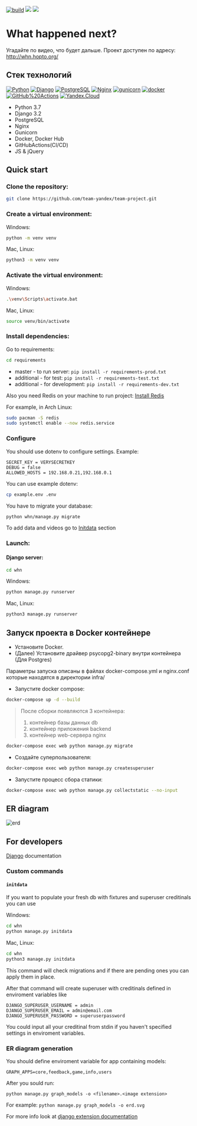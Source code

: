 [![build](https://github.com/team-yandex/team-project/actions/workflows/build.yml/badge.svg)](https://github.com/team-yandex/team-project/actions/workflows/build.yml)
![](https://img.shields.io/badge/django-3.2.18-green)
![](https://img.shields.io/badge/python-3.9-brightgreen)
# What happened next?

Угадайте по видео, что будет дальше.
Проект доступен по адресу: http://whn.hopto.org/  

## Стек технологий

[![Python](https://img.shields.io/badge/-Python-464646?style=flat-square&logo=Python)](https://www.python.org/)
[![Django](https://img.shields.io/badge/-Django-464646?style=flat-square&logo=Django)](https://www.djangoproject.com/)
[![PostgreSQL](https://img.shields.io/badge/-PostgreSQL-464646?style=flat-square&logo=PostgreSQL)](https://www.postgresql.org/)
[![Nginx](https://img.shields.io/badge/-NGINX-464646?style=flat-square&logo=NGINX)](https://nginx.org/ru/)
[![gunicorn](https://img.shields.io/badge/-gunicorn-464646?style=flat-square&logo=gunicorn)](https://gunicorn.org/)
[![docker](https://img.shields.io/badge/-Docker-464646?style=flat-square&logo=docker)](https://www.docker.com/)
[![GitHub%20Actions](https://img.shields.io/badge/-GitHub%20Actions-464646?style=flat-square&logo=GitHub%20actions)](https://github.com/features/actions)
[![Yandex.Cloud](https://img.shields.io/badge/-Yandex.Cloud-464646?style=flat-square&logo=Yandex.Cloud)](https://cloud.yandex.ru/)

- Python 3.7
- Django 3.2
- PostgreSQL
- Nginx
- Gunicorn
- Docker, Docker Hub
- GitHubActions(CI/CD)
- JS & jQuery

## Quick start

### Clone the repository:
```bash
git clone https://github.com/team-yandex/team-project.git
```

### Create a virtual environment:

Windows:
```bash
python -m venv venv
```
Mac, Linux:
```bash
python3 -m venv venv
```

### Activate the virtual environment:

Windows:
```bash
.\venv\Scripts\activate.bat
```
Mac, Linux:
```bash
source venv/bin/activate
```

### Install dependencies:
Go to requirements: 
```bash
cd requirements
```
- master - to run server: ```pip install -r requirements-prod.txt```
- additional - for test: ```pip install -r requirements-test.txt```
- additional - for development: ```pip install -r requirements-dev.txt``` 

Also you need Redis on your machine to run project:
[Install Redis](https://redis.io/docs/getting-started/installation/)

For example, in Arch Linux:
```bash
sudo pacman -S redis
sudo systemctl enable --now redis.service
```

### Configure

You should use dotenv to configure settings. Example:
```
SECRET_KEY = VERYSECRETKEY
DEBUG = false
ALLOWED_HOSTS = 192.168.0.21,192.168.0.1
```

You can use example dotenv:

```bash
cp example.env .env
```

You have to migrate your database:
```bash
python whn/manage.py migrate
```

To add data and videos go to [Initdata](####initdata) section


### Launch:

#### Django server:
```bash
cd whn
```

Windows:
```bash
python manage.py runserver
```
Mac, Linux:
```bash
python3 manage.py runserver
```

## Запуск проекта в Docker контейнере

- Установите Docker.
- (Далее) Установите драйвер psycopg2-binary внутри контейнера (Для Postgres)

Параметры запуска описаны в файлах docker-compose.yml и nginx.conf которые находятся в директории infra/

- Запустите docker compose:

```bash
docker-compose up -d --build
```  

  > После сборки появляются 3 контейнера:
  >
  > 1. контейнер базы данных db
  > 2. контейнер приложения backend
  > 3. контейнер web-сервера nginx
  >

```bash
docker-compose exec web python manage.py migrate
```

- Создайте суперпользователя:

```bash
docker-compose exec web python manage.py createsuperuser
```

- Запустите процесс сбора статики:

```bash
docker-compose exec web python manage.py collectstatic --no-input
```

## ER diagram

![erd](https://user-images.githubusercontent.com/88326901/233119504-d27abdde-dbeb-4ad8-a94d-32a1231b69ae.svg)

## For developers

[Django](https://docs.djangoproject.com/en/3.2/) documentation

### Custom commands

#### `initdata`

If you want to populate your fresh db with fixtures and superuser creditinals you can use

Windows:
```bash
cd whn
python manage.py initdata
```
Mac, Linux:
```bash
cd whn
python3 manage.py initdata
```

This command will check migrations and if there are pending ones you can apply them in place.

After that command will create superuser with creditinals defined in enviroment variables like

```
DJANGO_SUPERUSER_USERNAME = admin
DJANGO_SUPERUSER_EMAIL = admin@email.com
DJANGO_SUPERUSER_PASSWORD = superuserpassword
```

You could input all your creditinal from stdin if you haven't specified settings in enviroment variables. 

### ER diagram generation

You should define enviroment variable for app containing models:

```
GRAPH_APPS=core,feedback,game,info,users
```

After you sould run:

```
python manage.py graph_models -o <filename>.<image extension>
```

For example: `python manage.py graph_models -o erd.svg`

For more info look at [django extension documentation](https://django-extensions.readthedocs.io/en/latest/graph_models.html#graph-models)
